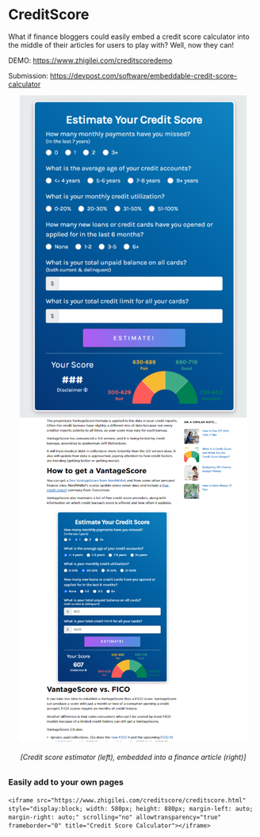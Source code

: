 # CreditScore
What if finance bloggers could easily embed a credit score calculator into the middle of their articles for users to play with? Well, now they can!

DEMO: https://www.zhigilei.com/creditscoredemo

Submission: https://devpost.com/software/embeddable-credit-score-calculator

<p align="center">
  <img src="https://raw.githubusercontent.com/vasilzhigilei/CreditScore/master/meta/creditscore.png" height="650px">
  <img src="https://raw.githubusercontent.com/vasilzhigilei/CreditScore/master/meta/insidearticle.png" height="650px">
</p>

<h6 align="center"><i>[Credit score estimator (left), embedded into a finance article (right)]</i></h6>

### Easily add to your own pages

```<iframe src="https://www.zhigilei.com/creditscore/creditscore.html" style="display:block; width: 580px; height: 880px; margin-left: auto; margin-right: auto;" scrolling="no" allowtransparency="true" frameborder="0" title="Credit Score Calculator"></iframe>```

